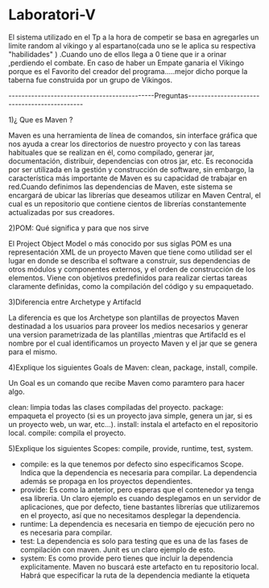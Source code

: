 # Laboratori-V
El sistema utilizado en el Tp a la hora de competir se basa en agregarles un limite random al vikingo y al espartano(cada uno se le aplica su respectiva "habilidades" ) .Cuando uno de ellos llega a 0 tiene que ir a orinar ,perdiendo el combate.
En caso de haber un Empate ganaria el Vikingo porque es el Favorito del creador del programa.....mejor dicho porque la taberna  fue construida por un grupo de Vikingos. 

---------------------------------------------Preguntas---------------------------------------------


1)¿ Que es Maven ?

Maven es una herramienta de línea de comandos, sin interface gráfica que nos ayuda a crear los directorios de nuestro proyecto y con las tareas habituales que se realizan en él, como compilado, generar jar, documentación, distribuir, dependencias con otros jar, etc.
Es reconocida por ser utilizada en la gestión y construcción de software, sin embargo, la característica más importante de Maven es su capacidad de trabajar en red.Cuando definimos las dependencias de Maven, este sistema se encargará de ubicar las librerías que deseamos utilizar en Maven Central, el cual es un repositorio que contiene cientos de librerías constantemente actualizadas por sus creadores.

2)POM: Qué significa y para que nos sirve

El Project Object Model o más conocido por sus siglas POM es una representación XML de un proyecto Maven que tiene como utilidad ser el lugar en donde se describa el software a construir, sus dependencias de otros módulos y componentes externos, y el orden de construcción de los elementos. Viene con objetivos predefinidos para realizar ciertas tareas claramente definidas, como la compilación del código y su empaquetado.

3)Diferencia entre Archetype y Artifacld

La diferencia es que los Archetype son plantillas de proyectos Maven destinadad a los usuarios para proveer los medios necesarios y generar una version parametrizada de las plantillas
,mientras que ArtifacId es el nombre por el cual identificamos un proyecto Maven y el jar que se genera para el mismo.

4)Explique los siguientes Goals de Maven: clean, package, install, compile.

Un Goal es un comando que recibe Maven como paramtero para hacer algo.

clean: limpia todas las clases compiladas del proyecto.
package: empaqueta el proyecto (si es un proyecto java simple, genera un jar, si es un proyecto web, un war, etc…).
install: instala el artefacto en el repositorio local.
compile: compila el proyecto.


5)Explique los siguientes Scopes: compile, provide, runtime, test, system.

- compile: es la que tenemos por defecto sino especificamos Scope. Indica que la dependencia es necesaria para compilar. La dependencia además se propaga en los proyectos dependientes.
- provide: Es como la anterior, pero esperas que el contenedor ya tenga esa libreria. Un claro ejemplo es cuando desplegamos en un servidor de aplicaciones, que por defecto, tiene bastantes librerías que utilizaremos en el proyecto, así que no necesitamos desplegar la dependencia.
- runtime: La dependencia es necesaria en tiempo de ejecución pero no es necesaria para compilar.
- test: La dependencia es solo para testing que es una de las fases de compilación con maven. Junit es un claro ejemplo de esto.
- system: Es como provide pero tienes que incluir la dependencia explicitamente. Maven no buscará este artefacto en tu repositorio local. Habrá que especificar la ruta de la dependencia mediante la etiqueta
